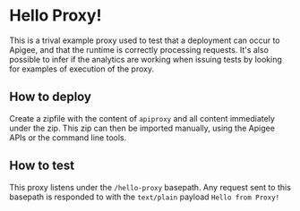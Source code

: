 # Hello Proxy!

This is a trival example proxy used to test that a deployment can occur to Apigee,
and that the runtime is correctly processing requests.  It's also possible to infer
if the analytics are working when issuing tests by looking for examples of execution
of the proxy.

## How to deploy

Create a zipfile with the content of `apiproxy` and all content immediately under
the zip.  This zip can then be imported manually, using the Apigee APIs or the 
command line tools.

## How to test

This proxy listens under the `/hello-proxy` basepath.  Any request sent to this
basepath is responded to with the `text/plain` payload `Hello from Proxy!`
